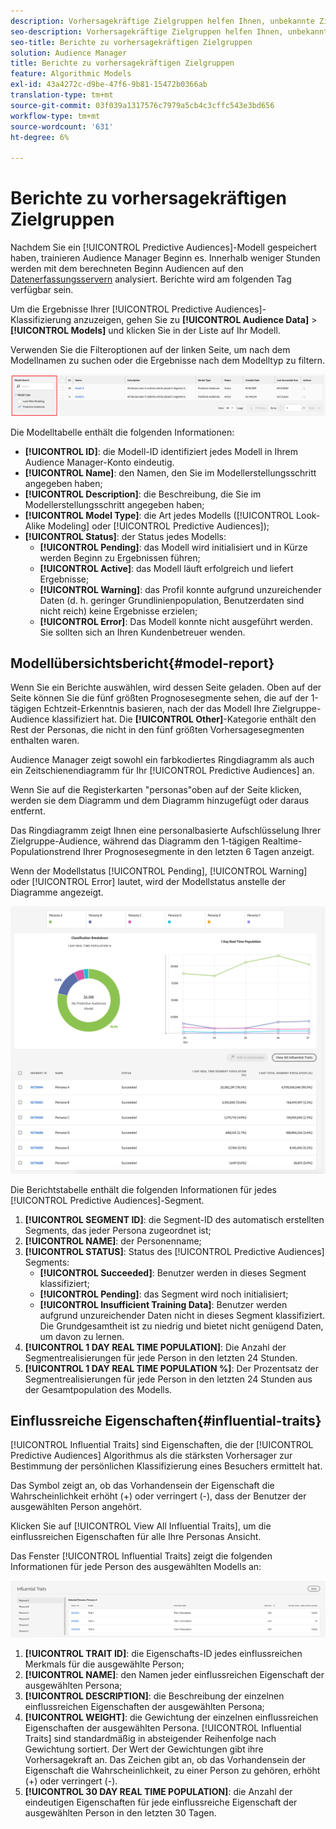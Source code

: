 ```yaml
---
description: Vorhersagekräftige Zielgruppen helfen Ihnen, unbekannte Zielgruppen mithilfe von Datenwissenschaft in Echtzeit in eindeutige Personas zu klassifizieren.
seo-description: Vorhersagekräftige Zielgruppen helfen Ihnen, unbekannte Zielgruppen mithilfe von Datenwissenschaft in Echtzeit in eindeutige Personas zu klassifizieren.
seo-title: Berichte zu vorhersagekräftigen Zielgruppen
solution: Audience Manager
title: Berichte zu vorhersagekräftigen Zielgruppen
feature: Algorithmic Models
exl-id: 43a4272c-d9be-47f6-9b81-15472b0366ab
translation-type: tm+mt
source-git-commit: 03f039a1317576c7979a5cb4c3cffc543e3bd656
workflow-type: tm+mt
source-wordcount: '631'
ht-degree: 6%

---
```


# Berichte zu vorhersagekräftigen Zielgruppen

Nachdem Sie ein [!UICONTROL Predictive Audiences]-Modell gespeichert haben, trainieren Audience Manager Beginn es. Innerhalb weniger Stunden werden mit dem berechneten Beginn Audiencen auf den [Datenerfassungsservern](https://docs.adobe.com/content/help/en/audience-manager/user-guide/reference/system-components/components-data-collection.html#dcs-pcs) analysiert. Berichte wird am folgenden Tag verfügbar sein.

Um die Ergebnisse Ihrer [!UICONTROL Predictive Audiences]-Klassifizierung anzuzeigen, gehen Sie zu **[!UICONTROL Audience Data]** > **[!UICONTROL Models]** und klicken Sie in der Liste auf Ihr Modell.

Verwenden Sie die Filteroptionen auf der linken Seite, um nach dem Modellnamen zu suchen oder die Ergebnisse nach dem Modelltyp zu filtern.

![Predictive-Audiencen-filter](assets/predictive-audiences-filter-models.png)

Die Modelltabelle enthält die folgenden Informationen:

* **[!UICONTROL ID]**: die Modell-ID identifiziert jedes Modell in Ihrem Audience Manager-Konto eindeutig.
* **[!UICONTROL Name]**: den Namen, den Sie im Modellerstellungsschritt angegeben haben;
* **[!UICONTROL Description]**: die Beschreibung, die Sie im Modellerstellungsschritt angegeben haben;
* **[!UICONTROL Model Type]**: die Art jedes Modells ([!UICONTROL Look-Alike Modeling] oder  [!UICONTROL Predictive Audiences]);
* **[!UICONTROL Status]**: der Status jedes Modells:
   * **[!UICONTROL Pending]**: das Modell wird initialisiert und in Kürze werden Beginn zu Ergebnissen führen;
   * **[!UICONTROL Active]**: das Modell läuft erfolgreich und liefert Ergebnisse;
   * **[!UICONTROL Warning]**: das Profil konnte aufgrund unzureichender Daten (d. h. geringer Grundlinienpopulation, Benutzerdaten sind nicht reich) keine Ergebnisse erzielen;
   * **[!UICONTROL Error]**: Das Modell konnte nicht ausgeführt werden. Sie sollten sich an Ihren Kundenbetreuer wenden.

## Modellübersichtsbericht{#model-report}

Wenn Sie ein Berichte auswählen, wird dessen Seite geladen. Oben auf der Seite können Sie die fünf größten Prognosesegmente sehen, die auf der 1-tägigen Echtzeit-Erkenntnis basieren, nach der das Modell Ihre Zielgruppe-Audience klassifiziert hat. Die **[!UICONTROL Other]**-Kategorie enthält den Rest der Personas, die nicht in den fünf größten Vorhersagesegmenten enthalten waren.

Audience Manager zeigt sowohl ein farbkodiertes Ringdiagramm als auch ein Zeitschienendiagramm für Ihr [!UICONTROL Predictive Audiences] an.

Wenn Sie auf die Registerkarten &quot;personas&quot;oben auf der Seite klicken, werden sie dem Diagramm und dem Diagramm hinzugefügt oder daraus entfernt.

Das Ringdiagramm zeigt Ihnen eine personalbasierte Aufschlüsselung Ihrer Zielgruppe-Audience, während das Diagramm den 1-tägigen Realtime-Populationstrend Ihrer Prognosesegmente in den letzten 6 Tagen anzeigt.

Wenn der Modellstatus [!UICONTROL Pending], [!UICONTROL Warning] oder [!UICONTROL Error] lautet, wird der Modellstatus anstelle der Diagramme angezeigt.

![smart-persona-report](assets/predictive-audiences-report.png)

Die Berichtstabelle enthält die folgenden Informationen für jedes [!UICONTROL Predictive Audiences]-Segment.

1. **[!UICONTROL SEGMENT ID]**: die Segment-ID des automatisch erstellten Segments, das jeder Persona zugeordnet ist;
1. **[!UICONTROL NAME]**: der Personenname;
1. **[!UICONTROL STATUS]**: Status des  [!UICONTROL Predictive Audiences] Segments:
   * **[!UICONTROL Succeeded]**: Benutzer werden in dieses Segment klassifiziert;
   * **[!UICONTROL Pending]**: das Segment wird noch initialisiert;
   * **[!UICONTROL Insufficient Training Data]**: Benutzer werden aufgrund unzureichender Daten nicht in dieses Segment klassifiziert. Die Grundgesamtheit ist zu niedrig und bietet nicht genügend Daten, um davon zu lernen.
1. **[!UICONTROL 1 DAY REAL TIME POPULATION]**: Die Anzahl der Segmentrealisierungen für jede Person in den letzten 24 Stunden.
1. **[!UICONTROL 1 DAY REAL TIME POPULATION %]**: Der Prozentsatz der Segmentrealisierungen für jede Person in den letzten 24 Stunden aus der Gesamtpopulation des Modells.

## Einflussreiche Eigenschaften{#influential-traits}

[!UICONTROL Influential Traits] sind Eigenschaften, die der  [!UICONTROL Predictive Audiences] Algorithmus als die stärksten Vorhersager zur Bestimmung der persönlichen Klassifizierung eines Besuchers ermittelt hat.

Das Symbol zeigt an, ob das Vorhandensein der Eigenschaft die Wahrscheinlichkeit erhöht (+) oder verringert (-), dass der Benutzer der ausgewählten Person angehört.

Klicken Sie auf [!UICONTROL View All Influential Traits], um die einflussreichen Eigenschaften für alle Ihre Personas Ansicht.

Das Fenster [!UICONTROL Influential Traits] zeigt die folgenden Informationen für jede Person des ausgewählten Modells an:

![influenzielle Eigenschaften](assets/predictive-audiences-influential-traits.png)

1. **[!UICONTROL TRAIT ID]**: die Eigenschafts-ID jedes einflussreichen Merkmals für die ausgewählte Person;
1. **[!UICONTROL NAME]**: den Namen jeder einflussreichen Eigenschaft der ausgewählten Persona;
1. **[!UICONTROL DESCRIPTION]**: die Beschreibung der einzelnen einflussreichen Eigenschaften der ausgewählten Persona;
1. **[!UICONTROL WEIGHT]**: die Gewichtung der einzelnen einflussreichen Eigenschaften der ausgewählten Persona. [!UICONTROL Influential Traits] sind standardmäßig in absteigender Reihenfolge nach Gewichtung sortiert.  Der Wert der Gewichtungen gibt ihre Vorhersagekraft an. Das Zeichen gibt an, ob das Vorhandensein der Eigenschaft die Wahrscheinlichkeit, zu einer Person zu gehören, erhöht (+) oder verringert (-).
1. **[!UICONTROL 30 DAY REAL TIME POPULATION]**: die Anzahl der eindeutigen Eigenschaften für jede einflussreiche Eigenschaft der ausgewählten Person in den letzten 30 Tagen.

